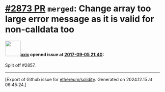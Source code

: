 # [\#2873 PR](https://github.com/ethereum/solidity/pull/2873) `merged`: Change array too large error message as it is valid for non-calldata too

#### <img src="https://avatars.githubusercontent.com/u/20340?v=4" width="50">[axic](https://github.com/axic) opened issue at [2017-09-05 21:40](https://github.com/ethereum/solidity/pull/2873):

Split off #2857.




-------------------------------------------------------------------------------



[Export of Github issue for [ethereum/solidity](https://github.com/ethereum/solidity). Generated on 2024.12.15 at 06:45:24.]

